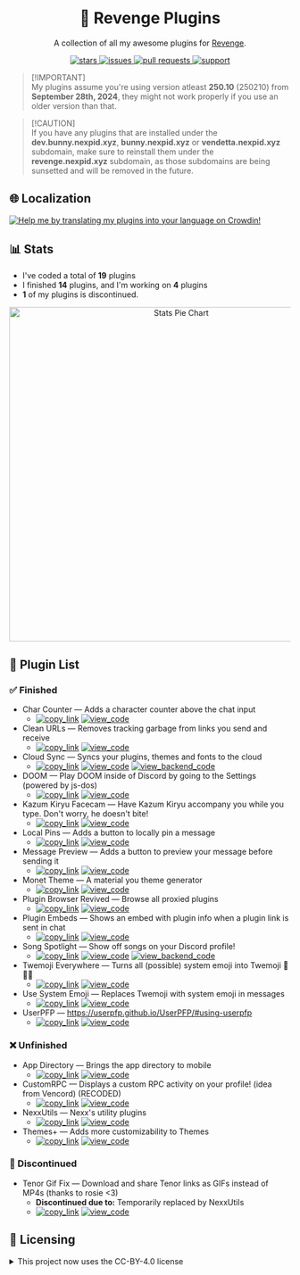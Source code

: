 <!--
	* This file was autogenerated, do not modify it directly
	* https://github.com/nexpid/RevengePlugins/blob/dev/scripts/build/modules/readmes.ts
-->

<h1 align="center">👊 Revenge Plugins</h1>
<p align="center">A collection of all my awesome plugins for <a href="https://github.com/revenge-mod/revenge-bundle#%EF%B8%8F-download">Revenge</a>.</p>

<div align="center">
<a href="https://github.com/nexpid/RevengePlugins/stars">
<img alt="stars" src="https://img.shields.io/github/stars/nexpid/RevengePlugins?style=for-the-badge&label=stars&labelColor=24273a&logo=data%3Aimage%2Fpng%3Bbase64%2CiVBORw0KGgoAAAANSUhEUgAAABgAAAAYCAYAAADgdz34AAAACXBIWXMAAAsTAAALEwEAmpwYAAAAAXNSR0IArs4c6QAAAARnQU1BAACxjwv8YQUAAADoSURBVHgB3ZThDcIgEEaPTlAnsBu0G5RNdAQ3cARHsCO4AXGCsoFuoBucR0RLECin9I8vuRDj9XsHbQBggIg7U7AEFCxxQkJpKFQ5AgUl8aYvvwtv%2BrK7iEz%2F%2By7o4ZqqoxoTAmV6UjniNSUtLZVpru3aAI%2BrLW3XsxBCCzMp%2FbjBMqwqstyttTTaZr%2FPO3XWXEZ7MhMFJZ%2FhnkTh96houCcakM8xlFVFHAPwOXEELfBpOAIJfDqOYP5FZQqCzHwll8h%2FebcBPi%2B4UHDv9GwjonWOwL2eTcgm0euLesiBGg%2Bp4IhoD3%2FJA%2FV6amAVi052AAAAAElFTkSuQmCC&logoColor=fff&color=8BFA6B" />
</a>
<a href="https://github.com/nexpid/RevengePlugins/issues">
<img alt="issues" src="https://img.shields.io/github/issues/nexpid/RevengePlugins?style=for-the-badge&label=issues&labelColor=24273a&logo=data%3Aimage%2Fpng%3Bbase64%2CiVBORw0KGgoAAAANSUhEUgAAABgAAAAYCAYAAADgdz34AAAACXBIWXMAAAsTAAALEwEAmpwYAAAAAXNSR0IArs4c6QAAAARnQU1BAACxjwv8YQUAAAFYSURBVHgBtVaNlYIwDA5OwAiM4AaygW4gG5QNYAPYgNuAEXoj3AbcBtwGufSZaKzSFtTvvTxsyB9fm1SAABAxJ2lJLMmEN8ysMyQFrIVz4gCpGJITkWHNFepqO5IzyYHlyEEnz66OBW%2BVg3M%2BJxRUeYnaUOUCS5JDIpjSUfnXzwyElhE2Am%2F7Nt%2FtCfMptBSwEXg5dUKX1dULopwnJKlUvNwpjFQPb4Kiu9nR%2BsT67wTHvROI44ufpc52jATv1ad3EdvqyopyOkC4ch%2F7gH0pRjv4MFyCX%2F5dLBllWfZDj16petYtQZr0TzdHkFeH1E1WfWXdouHFDG%2BCajYj3fepRitEaeVY4Yoh9yR4oaof%2FBfzlbftCWSi3g87fqnH9Ygrhh7TbJW%2FWTJslNGE2y6cJubgX5nOeSA54aVDSw7a4ePVaiAFvCcDpsPiC%2F8uDAfwv8oypcFT9w%2B9QRTccPHn0gAAAABJRU5ErkJggg%3D%3D&logoColor=fff&color=C6FA6B" />
</a>
<a href="https://github.com/nexpid/RevengePlugins/pulls">
<img alt="pull requests" src="https://img.shields.io/github/issues-pr/nexpid/RevengePlugins?style=for-the-badge&label=pull+requests&labelColor=24273a&logo=data%3Aimage%2Fpng%3Bbase64%2CiVBORw0KGgoAAAANSUhEUgAAABgAAAAYCAYAAADgdz34AAAACXBIWXMAAAsTAAALEwEAmpwYAAAAAXNSR0IArs4c6QAAAARnQU1BAACxjwv8YQUAAAE8SURBVHgB7VXRjcIwDHXRDcAIGaEbXG8C2OC6wd0GHYEROsLpJoiYAJigMEG6gXFVFxzjpoAEP%2FCkp9Tts50msQPwbCBiQayI3wlNTgxwK8jJY4yG6Kzg3Ue4BaQvReCNePZWcEbBdNck8OxUs71kO7DtVHCNmjjXcWfiueXR8ZgrbSs0FkpiDYk%2FKEZmthIax%2FuCcg%2BwPxQD5qkklQr%2Bpx1kEvV%2BwCekIJL4hMbp72MJPuAOZFm2p%2BHrGu0MHox3ghdIEIHO8K%2FqN3WyMuFcE8KnIS4tYYk2qokEjeETLibGbeHUHoirQZwInssKxrjj%2FnQaaw9aqtSua%2B7YTi6RwIErvDX9MG50XsxktAXznwax9vKicpaDxxgNTtxW2F9MYWzfMsNhAf1lsyf%2B83LBRBJHw4LNLfms4Vk4AilnOCIsG873AAAAAElFTkSuQmCC&logoColor=fff&color=FAF76B" />
</a>
<a href="https://discord.com/invite/ddcQf3s2Uq">
<img alt="support" src="https://img.shields.io/discord/1205207689832038522?style=for-the-badge&label=support&labelColor=24273a&logo=discord&logoColor=fff&color=FAE66B" />
</a>
</div>

> [!IMPORTANT]\
> My plugins assume you're using version atleast **250.10** (250210) from **September 28th, 2024**, they might not work properly if you use an older version than that.

> [!CAUTION]\
> If you have any plugins that are installed under the **dev.bunny.nexpid.xyz**, **bunny.nexpid.xyz** or **vendetta.nexpid.xyz** subdomain, make sure to reinstall them under the **revenge.nexpid.xyz** subdomain, as those subdomains are being sunsetted and will be removed in the future.

## 🌐 Localization

<a href="https://crowdin.com/project/nexpid-vendetta-plugins">
<img src="assets/localization.png" alt="Help me by translating my plugins into your language on Crowdin!" />
</a>

## 📊 Stats

- I've coded a total of **19** plugins
- I finished **14** plugins, and I'm working on **4** plugins
- **1** of my plugins is discontinued.

<div align="center">
<img alt="Stats Pie Chart" src="https://quickchart.io/chart?c=%7B%22type%22%3A%22doughnut%22%2C%22data%22%3A%7B%22labels%22%3A%5B%22Finished%22%2C%22Unfinished%22%2C%22Discontinued%22%5D%2C%22datasets%22%3A%5B%7B%22data%22%3A%5B14%2C4%2C1%5D%2C%22backgroundColor%22%3A%5B%22%23a6da95%22%2C%22%23b8c0e0%22%2C%22%23ed8796%22%5D%2C%22datalabels%22%3A%7B%22labels%22%3A%7B%22index%22%3A%7B%22color%22%3A%22%23fff%22%2C%22font%22%3A%7B%22size%22%3A18%7D%2C%22align%22%3A%22end%22%2C%22anchor%22%3A%22end%22%2C%22formatter%22%3A(_%2Cctx)%3D%3Ectx.chart.data.labels%5Bctx.dataIndex%5D%7D%2C%22name%22%3A%7B%22color%22%3A%22%23222%22%2C%22backgroundColor%22%3A%22%23fff%22%2C%22borderRadius%22%3A4%2C%22offset%22%3A0%2C%22padding%22%3A2%2C%22font%22%3A%7B%22size%22%3A16%7D%2C%22align%22%3A%22top%22%2C%22formatter%22%3Aval%3D%3E%60%24%7BMath.floor(val%2F19*100)%7D%25%60%7D%2C%22value%22%3A%7B%22color%22%3A%22%23fff%22%2C%22font%22%3A%7B%22size%22%3A16%7D%2C%22padding%22%3A0%2C%22align%22%3A%22bottom%22%7D%7D%7D%7D%5D%7D%2C%22options%22%3A%7B%22legend%22%3A%7B%22display%22%3Afalse%7D%2C%22layout%22%3A%7B%22padding%22%3A%7B%22top%22%3A30%2C%22bottom%22%3A30%7D%7D%2C%22plugins%22%3A%7B%22datalabels%22%3A%7B%22display%22%3Atrue%7D%2C%22doughnutlabel%22%3A%7B%22color%22%3A%22%23FFF%22%2C%22labels%22%3A%5B%7B%22text%22%3A19%2C%22font%22%3A%7B%22size%22%3A20%2C%22weight%22%3A%22bold%22%7D%7D%2C%7B%22text%22%3A%22plugins%22%7D%5D%7D%7D%7D%7D" width="600" />
</div>

## 📃 Plugin List

### ✅ Finished

- Char Counter — Adds a character counter above the chat input
  - [<img alt="copy_link" src="https://img.shields.io/badge/copy_link-1e2030?style=for-the-badge" />](https://revenge.nexpid.xyz/char-counter) [<img alt="view_code" src="https://img.shields.io/badge/view_code-363a4f?style=for-the-badge" />](./plugins/char-counter/)
- Clean URLs — Removes tracking garbage from links you send and receive
  - [<img alt="copy_link" src="https://img.shields.io/badge/copy_link-1e2030?style=for-the-badge" />](https://revenge.nexpid.xyz/clean-urls) [<img alt="view_code" src="https://img.shields.io/badge/view_code-363a4f?style=for-the-badge" />](./plugins/clean-urls/)
- Cloud Sync — Syncs your plugins, themes and fonts to the cloud
  - [<img alt="copy_link" src="https://img.shields.io/badge/copy_link-1e2030?style=for-the-badge" />](https://revenge.nexpid.xyz/cloud-sync) [<img alt="view_code" src="https://img.shields.io/badge/view_code-363a4f?style=for-the-badge" />](./plugins/cloud-sync/) [<img alt="view_backend_code" src="https://img.shields.io/badge/view_backend_code-494d64?style=for-the-badge" />](https://github.com/nexpid/CloudSync)
- DOOM — Play DOOM inside of Discord by going to the Settings (powered by js-dos)
  - [<img alt="copy_link" src="https://img.shields.io/badge/copy_link-1e2030?style=for-the-badge" />](https://revenge.nexpid.xyz/doom) [<img alt="view_code" src="https://img.shields.io/badge/view_code-363a4f?style=for-the-badge" />](./plugins/doom/)
- Kazum Kiryu Facecam — Have Kazum Kiryu accompany you while you type. Don't worry, he doesn't bite!
  - [<img alt="copy_link" src="https://img.shields.io/badge/copy_link-1e2030?style=for-the-badge" />](https://revenge.nexpid.xyz/kiryu-facecam) [<img alt="view_code" src="https://img.shields.io/badge/view_code-363a4f?style=for-the-badge" />](./plugins/kiryu-facecam/)
- Local Pins — Adds a button to locally pin a message
  - [<img alt="copy_link" src="https://img.shields.io/badge/copy_link-1e2030?style=for-the-badge" />](https://revenge.nexpid.xyz/local-pins) [<img alt="view_code" src="https://img.shields.io/badge/view_code-363a4f?style=for-the-badge" />](./plugins/local-pins/)
- Message Preview — Adds a button to preview your message before sending it
  - [<img alt="copy_link" src="https://img.shields.io/badge/copy_link-1e2030?style=for-the-badge" />](https://revenge.nexpid.xyz/message-preview) [<img alt="view_code" src="https://img.shields.io/badge/view_code-363a4f?style=for-the-badge" />](./plugins/message-preview/)
- Monet Theme — A material you theme generator
  - [<img alt="copy_link" src="https://img.shields.io/badge/copy_link-1e2030?style=for-the-badge" />](https://revenge.nexpid.xyz/monet-theme) [<img alt="view_code" src="https://img.shields.io/badge/view_code-363a4f?style=for-the-badge" />](./plugins/monet-theme/)
- Plugin Browser Revived — Browse all proxied plugins
  - [<img alt="copy_link" src="https://img.shields.io/badge/copy_link-1e2030?style=for-the-badge" />](https://revenge.nexpid.xyz/plugin-browser) [<img alt="view_code" src="https://img.shields.io/badge/view_code-363a4f?style=for-the-badge" />](./plugins/plugin-browser/)
- Plugin Embeds — Shows an embed with plugin info when a plugin link is sent in chat
  - [<img alt="copy_link" src="https://img.shields.io/badge/copy_link-1e2030?style=for-the-badge" />](https://revenge.nexpid.xyz/plugin-embeds) [<img alt="view_code" src="https://img.shields.io/badge/view_code-363a4f?style=for-the-badge" />](./plugins/plugin-embeds/)
- Song Spotlight — Show off songs on your Discord profile!
  - [<img alt="copy_link" src="https://img.shields.io/badge/copy_link-1e2030?style=for-the-badge" />](https://revenge.nexpid.xyz/song-spotlight) [<img alt="view_code" src="https://img.shields.io/badge/view_code-363a4f?style=for-the-badge" />](./plugins/song-spotlight/) [<img alt="view_backend_code" src="https://img.shields.io/badge/view_backend_code-494d64?style=for-the-badge" />](https://github.com/nexpid/SongSpotlight)
- Twemoji Everywhere — Turns all (possible) system emoji into Twemoji 👋😀🎉
  - [<img alt="copy_link" src="https://img.shields.io/badge/copy_link-1e2030?style=for-the-badge" />](https://revenge.nexpid.xyz/twemoji-everywhere) [<img alt="view_code" src="https://img.shields.io/badge/view_code-363a4f?style=for-the-badge" />](./plugins/twemoji-everywhere/)
- Use System Emoji — Replaces Twemoji with system emoji in messages
  - [<img alt="copy_link" src="https://img.shields.io/badge/copy_link-1e2030?style=for-the-badge" />](https://revenge.nexpid.xyz/use-system-emoji) [<img alt="view_code" src="https://img.shields.io/badge/view_code-363a4f?style=for-the-badge" />](./plugins/use-system-emoji/)
- UserPFP — https://userpfp.github.io/UserPFP/#using-userpfp
  - [<img alt="copy_link" src="https://img.shields.io/badge/copy_link-1e2030?style=for-the-badge" />](https://revenge.nexpid.xyz/userpfp) [<img alt="view_code" src="https://img.shields.io/badge/view_code-363a4f?style=for-the-badge" />](./plugins/userpfp/)

### ❌ Unfinished

- App Directory — Brings the app directory to mobile
  - [<img alt="copy_link" src="https://img.shields.io/badge/copy_link-1e2030?style=for-the-badge" />](https://revenge.nexpid.xyz/app-directory) [<img alt="view_code" src="https://img.shields.io/badge/view_code-363a4f?style=for-the-badge" />](./plugins/app-directory/)
- CustomRPC — Displays a custom RPC activity on your profile! (idea from Vencord) (RECODED)
  - [<img alt="copy_link" src="https://img.shields.io/badge/copy_link-1e2030?style=for-the-badge" />](https://revenge.nexpid.xyz/customrpc) [<img alt="view_code" src="https://img.shields.io/badge/view_code-363a4f?style=for-the-badge" />](./plugins/customrpc/)
- NexxUtils — Nexx's utility plugins
  - [<img alt="copy_link" src="https://img.shields.io/badge/copy_link-1e2030?style=for-the-badge" />](https://revenge.nexpid.xyz/nexxutils) [<img alt="view_code" src="https://img.shields.io/badge/view_code-363a4f?style=for-the-badge" />](./plugins/nexxutils/)
- Themes+ — Adds more customizability to Themes
  - [<img alt="copy_link" src="https://img.shields.io/badge/copy_link-1e2030?style=for-the-badge" />](https://revenge.nexpid.xyz/themes-plus) [<img alt="view_code" src="https://img.shields.io/badge/view_code-363a4f?style=for-the-badge" />](./plugins/themes-plus/)

### 🎫 Discontinued

- Tenor Gif Fix — Download and share Tenor links as GIFs instead of MP4s (thanks to rosie <3)
  - **Discontinued due to:** Temporarily replaced by NexxUtils
  - [<img alt="copy_link" src="https://img.shields.io/badge/copy_link-1e2030?style=for-the-badge" />](https://revenge.nexpid.xyz/tenor-gif-fix) [<img alt="view_code" src="https://img.shields.io/badge/view_code-363a4f?style=for-the-badge" />](./plugins/tenor-gif-fix/)

## 📜 Licensing

<details>
<summary>This project now uses the CC-BY-4.0 license</summary>
The Creative Commons Attribution 4.0 International License is an open and flexible license that grants users the ability to share, adapt, and build upon the contents of this project for any purpose, including commercial endeavors. Under this license, users are required to provide appropriate attribution to the original author(s), acknowledging their contribution to the work. This license promotes collaboration and innovation by allowing individuals and organizations to leverage and modify the project while ensuring that credit is given to the creators.
</details>
